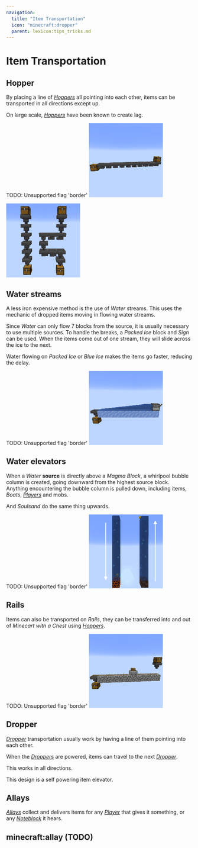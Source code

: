 ```yaml
---
navigation:
  title: "Item Transportation"
  icon: "minecraft:dropper"
  parent: lexicon:tips_tricks.md
---
```


# Item Transportation

## Hopper

By placing a line of [*Hoppers*](../redstone/redstone_components.md#hopper) all pointing into each other, items can be transported in all directions except up. 

On large scale, [*Hoppers*](../redstone/redstone_components.md#hopper) have been known to create lag.



TODO: Unsupported flag 'border'
![](hopper_transportation_1.png)

![](hopper_transportation_2.png)

## Water streams

A less iron expensive method is the use of *Water* streams. This uses the mechanic of dropped items moving in flowing water streams. 

Since *Water* can only flow 7 blocks from the source, it is usually necessary to use multiple sources. To handle the breaks, a *Packed Ice* block and *Sign* can be used. When the items come out of one stream, they will slide across the ice to the next.

Water flowing on *Packed Ice* or *Blue Ice* makes the items go faster, reducing the delay.

TODO: Unsupported flag 'border'
![](water_transportation.png)

## Water elevators

When a *Water* __source__ is directly above a *Magma Block*, a whirlpool bubble column is created, going downward from the highest source block. 
Anything encountering the bubble column is pulled down, including items, *Boats*, [*Players*](../creatures/human-player.md) and mobs. 

And *Soulsand* do the same thing upwards.



TODO: Unsupported flag 'border'
![](water_elevator.png)

## Rails

Items can also be transported on *Rails*, they can be transferred into and out of *Minecart with a Chest* using [*Hoppers*](../redstone/redstone_components.md#hopper).



TODO: Unsupported flag 'border'
![](rail_transportation.png)

## Dropper

[*Dropper*](../redstone/redstone_components.md#dropper) transportation usually work by having a line of them pointing into each other. 

When the [*Droppers*](../redstone/redstone_components.md#dropper) are powered, items can travel to the next [*Dropper*](../redstone/redstone_components.md#dropper). 

This works in all directions.

<GameScene interactive={true} zoom={2}>
  <Block x="0" y="0" z="0" id="minecraft:chest" />
  <Block x="0" y="1" z="0" id="minecraft:dropper"p:facing="up" />
  <Block x="1" y="1" z="0" id="minecraft:cobblestone" />
  <Block x="0" y="1" z="1" id="minecraft:cobblestone" />
  <Block x="1" y="1" z="1" id="minecraft:redstone_wire"p:east="side" p:west="side" p:north="side" p:south="side" p:power="15" />
  <Block x="2" y="1" z="1" id="minecraft:cobblestone" />
  <Block x="0" y="2" z="0" id="minecraft:dropper"p:facing="up" />
  <Block x="1" y="2" z="0" id="minecraft:comparator"p:facing="north" />
  <Block x="2" y="2" z="0" id="minecraft:cobblestone" />
  <Block x="0" y="2" z="1" id="minecraft:redstone_wall_torch"p:facing="north" p:lit="false" />
  <Block x="1" y="2" z="1" id="minecraft:cobblestone" />
  <Block x="2" y="2" z="1" id="minecraft:redstone_wall_torch"p:facing="east" p:lit="true" />
  <Block x="0" y="3" z="0" id="minecraft:dropper"p:facing="up" />
  <Block x="1" y="3" z="0" id="minecraft:cobblestone" />
  <Block x="0" y="3" z="1" id="minecraft:cobblestone" />
  <Block x="1" y="3" z="1" id="minecraft:redstone_wire"p:east="side" p:west="side" p:north="side" p:south="side" p:power="15" />
  <Block x="2" y="3" z="1" id="minecraft:cobblestone" />
  <Block x="0" y="4" z="0" id="minecraft:dropper"p:facing="up" />
  <Block x="1" y="4" z="0" id="minecraft:comparator"p:facing="north" />
  <Block x="2" y="4" z="0" id="minecraft:cobblestone" />
  <Block x="0" y="4" z="1" id="minecraft:redstone_wall_torch"p:facing="north" p:lit="false" />
  <Block x="1" y="4" z="1" id="minecraft:cobblestone" />
  <Block x="2" y="4" z="1" id="minecraft:redstone_wall_torch"p:facing="east" p:lit="true" />
  <Block x="0" y="5" z="0" id="minecraft:dropper"p:facing="up" />
  <Block x="1" y="5" z="0" id="minecraft:cobblestone" />
  <Block x="0" y="5" z="1" id="minecraft:cobblestone" />
  <Block x="1" y="5" z="1" id="minecraft:redstone_wire"p:east="side" p:west="side" p:north="side" p:south="side" p:power="15" />
  <Block x="2" y="5" z="1" id="minecraft:cobblestone" />
  <Block x="0" y="6" z="0" id="minecraft:dropper"p:facing="up" />
  <Block x="1" y="6" z="0" id="minecraft:comparator"p:facing="north" />
  <Block x="2" y="6" z="0" id="minecraft:cobblestone" />
  <Block x="0" y="6" z="1" id="minecraft:redstone_wall_torch"p:facing="north" p:lit="false" />
  <Block x="1" y="6" z="1" id="minecraft:cobblestone" />
  <Block x="2" y="6" z="1" id="minecraft:redstone_wall_torch"p:facing="east" p:lit="true" />
</GameScene>

This design is a self powering item elevator.

## Allays

[*Allays*](../creatures/animal-allay.md) collect and delivers items for any [*Player*](../creatures/human-player.md) that gives it something, or any [*Noteblock*](../redstone/redstone_components.md#noteblock) it hears.

## minecraft:allay (TODO)

<GameScene zoom={2}>
  <Entity id="minecraft:allay" />
</GameScene>

